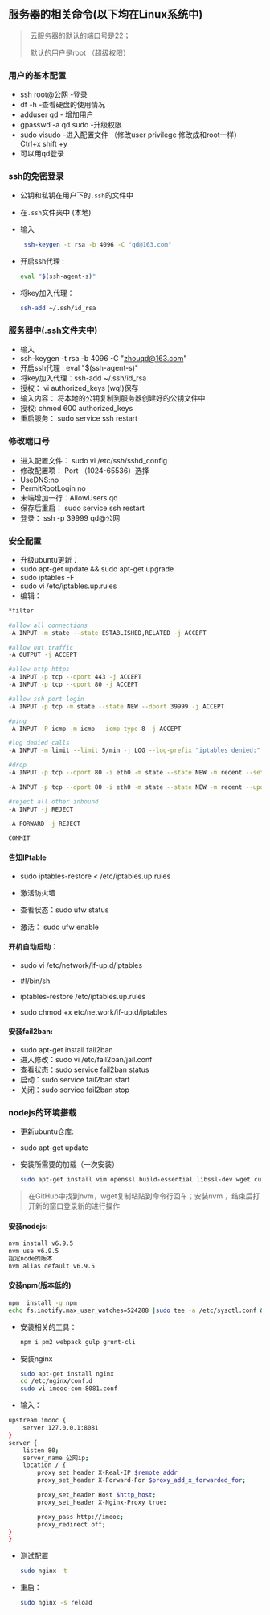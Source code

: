 
## 服务器的相关命令(以下均在Linux系统中)

> ​	云服务器的默认的端口号是22；
>
> ​	默认的用户是root （超级权限）
>

### 用户的基本配置

+  ssh root@公网           -登录
+  df -h             -查看硬盘的使用情况
+  adduser qd       - 增加用户
+  gpasswd -a qd sudo       -升级权限
+  sudo visudo        -进入配置文件      （修改user privilege     修改成和root一样）  Ctrl+x   shift +y
+  可以用qd登录

### ssh的免密登录

+ 公钥和私钥在用户下的`.ssh`的文件中

+ 在`.ssh`文件夹中 (本地)

+ 输入 

  ```bash
   ssh-keygen -t rsa -b 4096 -C "qd@163.com"
  ```

+ 开启ssh代理 :     

  ```bash
  eval "$(ssh-agent-s)"  
  ```

+ 将key加入代理：

  ```bash
  ssh-add ~/.ssh/id_rsa
  ```

### 服务器中(.ssh文件夹中)

+ 输入                    
+  ssh-keygen -t rsa -b 4096 -C "zhouqd@163.com"
+ 开启ssh代理 :     eval "$(ssh-agent-s)"  
+ 将key加入代理：ssh-add ~/.ssh/id_rsa
+ 授权：			 vi authorized_keys		(wq!)保存
+ 输入内容： 将本地的公钥复制到服务器创建好的公钥文件中
+ 授权:                      chmod 600 authorized_keys
+ 重启服务：            sudo service ssh restart

### 修改端口号

+ 进入配置文件：        sudo vi /etc/ssh/sshd_config
+ 修改配置项： Port  （1024-65536）选择  
+ UseDNS:no
+ PermitRootLogin no
+ 末端增加一行：AllowUsers   qd
+ 保存后重启：  sudo service ssh restart
+ 登录：   ssh -p 39999 qd@公网

### 安全配置

+ 升级ubuntu更新：
+ sudo apt-get update && sudo apt-get upgrade
+ sudo iptables -F
+ sudo vi /etc/iptables.up.rules
+ 编辑：

```bash
*filter

#allow all connections
-A INPUT -m state --state ESTABLISHED,RELATED -j ACCEPT

#allow out traffic
-A OUTPUT -j ACCEPT

#allow http https
-A INPUT -p tcp --dport 443 -j ACCEPT
-A INPUT -p tcp --dport 80 -j ACCEPT

#allow ssh port login
-A INPUT -p tcp -m state --state NEW --dport 39999 -j ACCEPT

#ping
-A INPUT -P icmp -m icmp --icmp-type 8 -j ACCEPT

#log denied calls
-A INPUT -m limit --limit 5/min -j LOG --log-prefix "iptables denied:" --log-level 7

#drop
-A INPUT -p tcp --dport 80 -i eth0 -m state --state NEW -m recent --set

-A INPUT -p tcp --dport 80 -i eth0 -m state --state NEW -m recent --update --seconds 60 --hitcount 150 -j DROP

#reject all other inbound
-A INPUT -j REJECT

-A FORWARD -j REJECT

COMMIT
```

#### 告知IPtable

+ sudo iptables-restore < /etc/iptables.up.rules

+ 激活防火墙

+ 查看状态：sudo ufw status

+ 激活：        sudo ufw enable

#### 开机自动启动：

+ sudo vi /etc/network/if-up.d/iptables

+ #!/bin/sh

+ iptables-restore /etc/iptables.up.rules

+ sudo chmod +x etc/network/if-up.d/iptables

#### 安装fail2ban:

+ sudo apt-get install fail2ban
+ 进入修改：sudo vi /etc/fail2ban/jail.conf
+ 查看状态：sudo service fail2ban status
+ 启动：sudo service fail2ban start
+ 关闭：sudo service fail2ban stop

### nodejs的环境搭载

+ 更新ubuntu仓库:

+ sudo apt-get update

+ 安装所需要的加载（一次安装）

  ```bash
  sudo apt-get install vim openssl build-essential libssl-dev wget curl git
  ```

> 在GitHub中找到nvm，wget复制粘贴到命令行回车；安装nvm  ，结束后打开新的窗口登录新的进行操作

#### 安装nodejs:

```bash
nvm install v6.9.5
nvm use v6.9.5
指定node的版本
nvm alias default v6.9.5
```

#### 安装npm(版本低的)

```bash
npm  install -g npm
echo fs.inotify.max_user_watches=524288 |sudo tee -a /etc/sysctl.conf && sudo sysctl -p
```

+ 安装相关的工具：

  ```bash
  npm i pm2 webpack gulp grunt-cli
  ```

+ 安装nginx

  ```bash
  sudo apt-get install nginx
  cd /etc/nginx/conf.d
  sudo vi imooc-com-8081.conf
  ```

+ 输入： 	

```bash
upstream imooc {
	server 127.0.0.1:8081
}
server {
	listen 80;
	server_name 公网ip;
	location / {
		proxy_set_header X-Real-IP $remote_addr
		proxy_set_header X-Forward-For $proxy_add_x_forwarded_for;

		proxy_set_header Host $http_host;
		proxy_set_header X-Nginx-Proxy true;

		proxy_pass http://imooc;
		proxy_redirect off;
}
}
```

+ 测试配置

  ```bash
  sudo nginx -t
  ```

+ 重启：

  ```bash
  sudo nginx -s reload
  ```